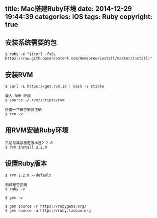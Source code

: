 title: Mac搭建Ruby环境
date: 2014-12-29 19:44:39
categories: iOS
tags: Ruby
copyright: true
---

## 安装系统需要的包

``` 
$ ruby -e "$(curl -fsSL https://raw.githubusercontent.com/Homebrew/install/master/install)"
```

## 安装RVM

``` 
$ curl -L https://get.rvm.io | bash -s stable

载入 RVM 环境
$ source ~/.rvm/scripts/rvm

检查一下是否安装正确
$ rvm -v
```

## 用RVM安装Ruby环境

``` 
目前最高最稳定版本是2.2.0
$ rvm install 2.2.0
```

## 设置Ruby版本

``` 
$ rvm 2.2.0 --default

测试是否正确
$ ruby -v

$ gem -v

$ gem source -r https://rubygems.org/
$ gem source -a https://ruby.taobao.org
```